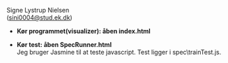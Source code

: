 
Signe Lystrup Nielsen \
(sini0004@stud.ek.dk)


- **Kør programmet(visualizer): åben index.html**


- **Kør test: åben SpecRunner.html**\
Jeg bruger Jasmine til at teste javascript.
Test ligger i spec\trainTest.js.


